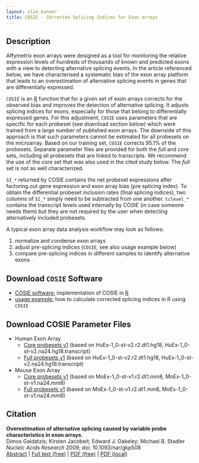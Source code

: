 ```yaml
---
layout: slim_banner
title: COSIE - COrrected Splicing Indices for Exon arrays
---
```


## Description
Affymetrix exon arrays were designed as a tool for monitoring the
relative expression levels of hundreds of thousands of known and predicted
exons with a view to detecting alternative splicing events. In the article
referenced below, we have characterised a systematic bias of the exon array
platform that leads to an overestimation of alternative splicing events
in genes that are differentially expressed.

`COSIE` is an [R](http://www.r-project.org) function that for a given set of
exon arrays corrects for the observed bias and improves the detection of
alternative splicing. It adjusts splicing indices for exons, especially for
those that belong to differentially expressed genes. For this adjustment,
`COSIE` uses parameters that are specific for each probeset (see download
section below) which were trained from a large number of published exon arrays.
The downside of this approach is that such parameters cannot be estimated
for all probesets on the microarray. Based on our training set, `COSIE`
corrects 95.1% of the probesets. Separate parameter files are provided for both
the *full* and *core* sets, including all probesets that are linked to transcripts.
We recommend the use of the *core* set that was also used in the cited study
below. The *full* set is not as well characterized.

`SI_*` returned by COSIE contains the net probeset expressions after factoring
out gene expression and exon array bias (pre splicing index). To obtain the
differential probeset inclusion rates (final splicing indices), two columns
of `SI_*` simply need to be subtracted from one another. `tclevel_*` contains
the transcript levels used internally by COSIE (in case someone needs them)
but they are not required by the user when detecting alternatively included probesets.

A typical exon array data analysis workflow may look as
follows:

1. normalize and condense exon arrays  
2. adjust pre-splicing indices (`COSIE`, see also usage example below)  
3. compare pre-splicing indices in different samples to identify alternative exons  

## Download `COSIE` Software
- [COSIE software:](cosie.R) implementation of COSIE in [R](http://www.r-project.org)  
- [usage example:](cosie_example.R) how to calculate corrected splicing indices in R using `COSIE`  

## Download COSIE Parameter Files
- Human Exon Array  
  * [Core probesets v1](cosie_human_Core_v1.txt.gz) (based on HuEx-1_0-st-v2.r2.dt1.hg18, HuEx-1_0-st-v2.na24.hg18.transcript)  
  * [Full probesets v1](cosie_human_Full_v1.txt.gz) (based on HuEx-1_0-st-v2.r2.dt1.hg18, HuEx-1_0-st-v2.na24.hg18.transcript)  
- Mouse Exon Array  
  * [Core probesets v1](cosie_mouse_Core_v1.txt.gz) (based on MoEx-1_0-st-v1.r2.dt1.mm8, MoEx-1_0-st-v1.na24.mm8)  
  * [Full probesets v1](cosie_mouse_Full_v1.txt.gz) (based on MoEx-1_0-st-v1.r2.dt1.mm8, MoEx-1_0-st-v1.na24.mm8)  

## Citation
**Overestimation of alternative splicing caused by variable probe characteristics in exon arrays.**  
Dimos Gaidatzis; Kirsten Jacobeit; Edward J. Oakeley; Michael B. Stadler  
*Nucleic Acids Research* 2009; doi: 10.1093/nar/gkp508  
[Abstract](https://www.ncbi.nlm.nih.gov/pubmed/19528075) |
[Full text (free)](https://www.ncbi.nlm.nih.gov/pmc/articles/PMC2760813/) |
[PDF (free)](https://www.ncbi.nlm.nih.gov/pmc/articles/PMC2760813/pdf/gkp508.pdf) |
[PDF (local)](gkp508v1_screen.pdf)  
